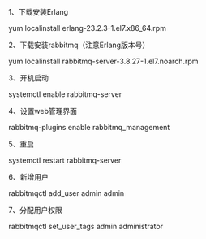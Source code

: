 1、下载安装Erlang

yum localinstall erlang-23.2.3-1.el7.x86_64.rpm

2、下载安装rabbitmq（注意Erlang版本号）

yum localinstall rabbitmq-server-3.8.27-1.el7.noarch.rpm

3、开机启动

systemctl enable rabbitmq-server

4、设置web管理界面

rabbitmq-plugins enable rabbitmq_management

5、重启

systemctl restart rabbitmq-server

6、新增用户

rabbitmqctl add_user admin admin

7、分配用户权限

rabbitmqctl set_user_tags admin administrator